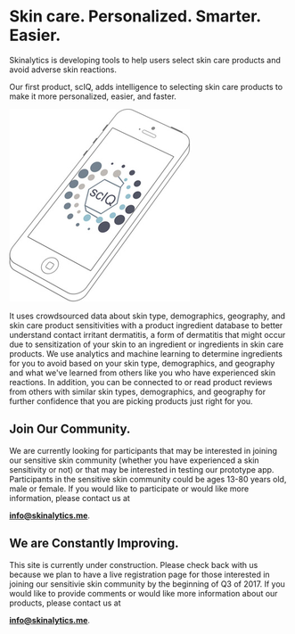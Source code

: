 

# Skin care. Personalized. Smarter. Easier.

Skinalytics is developing tools to help users select skin care products and avoid adverse skin reactions.

Our first product, scIQ, adds intelligence to selecting skin care products to make it more personalized, easier, and faster. 

![Image of Skinalytics Logo](Images/scIQ_iphone_skew72dpi.jpg)

It uses crowdsourced data about skin type, demographics, geography, and skin care product sensitivities with a product ingredient database to better understand contact irritant dermatitis, a form of dermatitis that might occur due to sensitization of your skin to an ingredient or ingredients in skin care products. We use analytics and machine learning to determine ingredients for you to avoid based on your skin type, demographics, and geography and what we've learned from others like you who have experienced skin reactions. In addition, you can be connected to or read product reviews from others with similar skin types, demographics, and geography for further confidence that you are picking products just right for you.

## Join Our Community.

We are currently looking for participants that may be interested in joining our sensitive skin community (whether you have experienced a skin sensitivity or not) or that may be interested in testing our prototype app. Participants in the sensitive skin community could be ages 13-80 years old, male or female. If you would like to participate or would like more information, please contact us at 

**<info@skinalytics.me>**.

## We are Constantly Improving.

This site is currently under construction. Please check back with us because we plan to have a live registration page for those interested in joining our sensitivie skin community by the beginning of Q3 of 2017. If you would like to provide comments or would like more information about our products, please contact us at

**<info@skinalytics.me>**.
